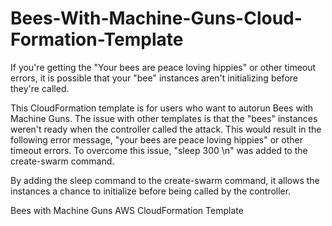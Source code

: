 Bees-With-Machine-Guns-Cloud-Formation-Template
===============================================

If you're getting the "Your bees are peace loving hippies" or other timeout errors, it is possible that your "bee" instances aren't initializing before they're called.

This CloudFormation template is for users who want to autorun Bees with Machine Guns.  The issue with other templates is that the "bees" instances weren't ready when the controller called the attack.  This would result in the following error message, "your bees are peace loving hippies" or other timeout errors.  To overcome this issue, "sleep 300 \n" was added to the create-swarm command.  

By adding the sleep command to the create-swarm command, it allows the instances a chance to initialize before being called by the controller.

Bees with Machine Guns AWS CloudFormation Template 
